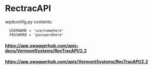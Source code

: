 # RectracAPI

wpdconfig.py contents:

```
  USERNAME = 'usernamehere'
  PASSWORD = 'passwordhere'
```
#### https://app.swaggerhub.com/apis-docs/VermontSystems/RecTracAPI/2.2
#### https://app.swaggerhub.com/apis/VermontSystems/RecTracAPI/2.2
